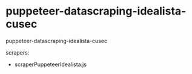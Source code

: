 # puppeteer-datascraping-idealista-cusec
puppeteer-datascraping-idealista-cusec

scrapers:
- scraperPuppeteerIdealista.js

